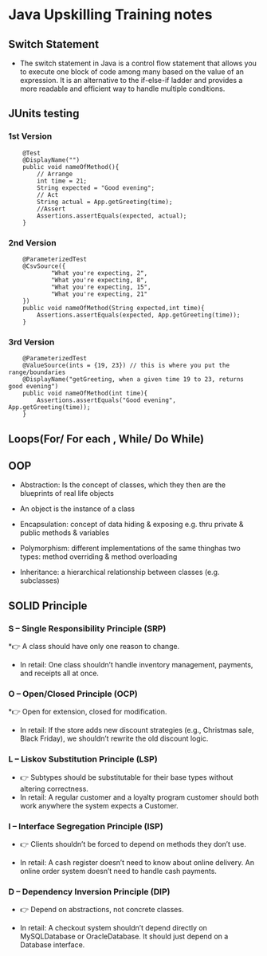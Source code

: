 # Java Upskilling Training notes

## Switch Statement
* The switch statement in Java is a control flow statement that allows you to execute one block of code among many based on the value of an expression. It is an alternative to the if-else-if ladder and provides a more readable and efficient way to handle multiple conditions.

## JUnits testing
### 1st Version
```
    @Test
    @DisplayName("")
    public void nameOfMethod(){
        // Arrange
        int time = 21;
        String expected = "Good evening";
        // Act
        String actual = App.getGreeting(time);
        //Assert
        Assertions.assertEquals(expected, actual);
    }
```
### 2nd Version
```
    @ParameterizedTest
    @CsvSource({
            "What you're expecting, 2",
            "What you're expecting, 8",
            "What you're expecting, 15",
            "What you're expecting, 21"
    })
    public void nameOfMethod(String expected,int time){
        Assertions.assertEquals(expected, App.getGreeting(time));
    }
```

### 3rd Version
```
    @ParameterizedTest
    @ValueSource(ints = {19, 23}) // this is where you put the range/boundaries
    @DisplayName("getGreeting, when a given time 19 to 23, returns good evening")
    public void nameOfMethod(int time){
        Assertions.assertEquals("Good evening", App.getGreeting(time));
    }
```


## Loops(For/ For each , While/ Do While)




## OOP
* Abstraction: Is the concept of classes, which they then are the blueprints of real life objects
* An object is the instance of a class

* Encapsulation: concept of data hiding & exposing e.g. thru private & public methods & variables
* Polymorphism: different implementations of the same thinghas two types: method overriding & method overloading
* Inheritance: a hierarchical relationship between classes (e.g. subclasses)



## SOLID Principle
### S – Single Responsibility Principle (SRP)

*👉 A class should have only one reason to change.

* In retail: One class shouldn’t handle inventory management, payments, and receipts all at once.

### O – Open/Closed Principle (OCP)

*👉 Open for extension, closed for modification.

* In retail: If the store adds new discount strategies (e.g., Christmas sale, Black Friday), we shouldn’t rewrite the old discount logic.

### L – Liskov Substitution Principle (LSP)

* 👉 Subtypes should be substitutable for their base types without altering correctness.
* In retail: A regular customer and a loyalty program customer should both work anywhere the system expects a Customer.

### I – Interface Segregation Principle (ISP)

* 👉 Clients shouldn’t be forced to depend on methods they don’t use.

* In retail: A cash register doesn’t need to know about online delivery. An online order system doesn’t need to handle cash payments.

### D – Dependency Inversion Principle (DIP)

* 👉 Depend on abstractions, not concrete classes.

* In retail: A checkout system shouldn’t depend directly on MySQLDatabase or OracleDatabase. It should just depend on a Database interface.
